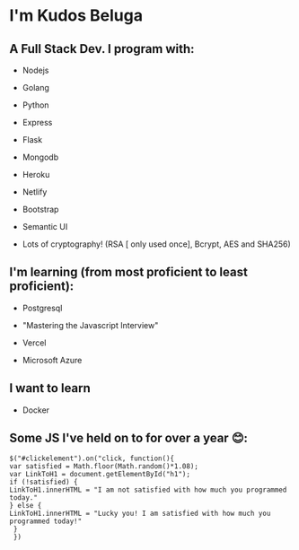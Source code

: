 # I'm Kudos Beluga
## A Full Stack Dev. I program with:

* Nodejs

* Golang

* Python

* Express

* Flask

* Mongodb

* Heroku

* Netlify

* Bootstrap

* Semantic UI

* Lots of cryptography! (RSA \[ only used once\], Bcrypt, AES and SHA256)

## I'm learning (from most proficient to least proficient):

* Postgresql

* "Mastering the Javascript Interview"

* Vercel

* Microsoft Azure

## I want to learn
 
  * Docker

## Some JS I've held on to for over a year 😊:
```
$("#clickelement").on("click, function(){
var satisfied = Math.floor(Math.random()*1.08);
var LinkToH1 = document.getElementById("h1");
if (!satisfied) {
LinkToH1.innerHTML = "I am not satisfied with how much you programmed today." 
} else { 
LinkToH1.innerHTML = "Lucky you! I am satisfied with how much you programmed today!"
 } 
 })
 ```
